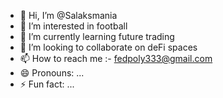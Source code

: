 - 👋 Hi, I’m @Salaksmania
- 👀 I’m interested in football
- 🌱 I’m currently learning future trading 
- 💞️ I’m looking to collaborate on deFi spaces
- 📫 How to reach me :- fedpoly333@gmail.com 
- 😄 Pronouns: ...
- ⚡ Fun fact: ...

<!---
Salaksmania/Salaksmania is a ✨ special ✨ repository because its `README.md` (this file) appears on your GitHub profile.
You can click the Preview link to take a look at your changes.
--->
